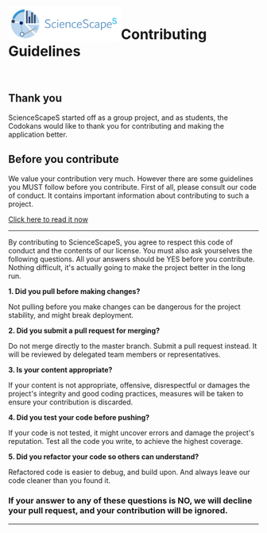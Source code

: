 <img src="/images/sciencescapes-logo.png?raw=true" width="45%" align="left">

# Contributing Guidelines

<br>

## Thank you

ScienceScapeS started off as a group project, and as students, the Codokans would like to thank you for contributing and making the application better.

## Before you contribute

We value your contribution very much. However there are some guidelines you MUST follow before you contribute.
First of all, please consult our code of conduct. It contains important information about contributing to such a project.

<a href="https://github.com/wonjoonSeol/ScienceScape/blob/master/CODE_OF_CONDUCT.md">Click here to read it now</a>

<hr/>

By contributing to ScienceScapeS, you agree to respect this code of conduct and the contents of our license.
You must also ask yourselves the following questions. All your answers should be YES before you contribute.
Nothing difficult, it's actually going to make the project better in the long run.

**1. Did you pull before making changes?**

Not pulling before you make changes can be dangerous for the project stability, and might break deployment. 

**2. Did you submit a pull request for merging?**

Do not merge directly to the master branch. Submit a pull request instead. It will be reviewed by delegated team members or representatives.

**3. Is your content appropriate?**

If your content is not appropriate, offensive, disrespectful or damages the project's integrity and good coding practices, measures will be taken to ensure your contribution is discarded.

**4. Did you test your code before pushing?**

If your code is not tested, it might uncover errors and damage the project's reputation.
Test all the code you write, to achieve the highest coverage.

**5. Did you refactor your code so others can understand?**

Refactored code is easier to debug, and build upon.
And always leave our code cleaner than you found it.

### If your answer to any of these questions is NO, we will decline your pull request, and your contribution will be ignored.

<hr>
